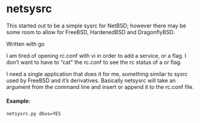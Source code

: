 # netsysrc
This started out to be a simple sysrc for NetBSD; however there may be some room to allow for FreeBSD, HardenedBSD and DragonflyBSD.

Written with go

I am tired of opening rc.conf with vi in order to add a service, or a flag. I don’t want to have to “cat” the rc.conf to see the rc status of a or flag.

I need a single application that does it for me, something similar to sysrc used by FreeBSD and it’s derivatives. Basically netsysrc will take an argument from the command line and insert or append it to the rc.conf file. 

  #### Example:
  ```netsysrc.py dbus=YES```
